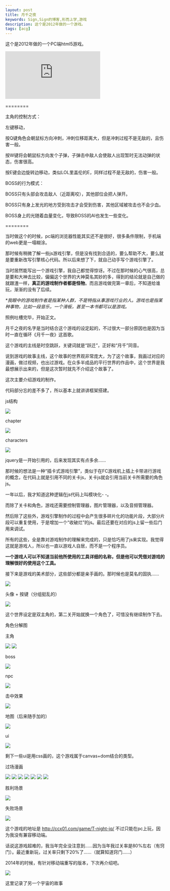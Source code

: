 ```yaml
---
layout: post
title: 月千之夜
keywords: Sign,Sign的博客,形而上学,游戏
description: 这个是2012年做的一个游戏。
tags: [acg]
---
```

这个是2012年做的一个PC端html5游戏。

<iframe frameborder="0" src="https://v.qq.com/iframe/player.html?vid=h037654ivcy&tiny=0&auto=0" allowfullscreen></iframe>

========

主角的控制方式：

左键移动，

按Q键角色会朝鼠标方向冲刺，冲刺位移距离大，但是冲刺过程不是无敌的，且伤害一般。

按W键将会朝鼠标方向发个子弹，子弹击中敌人会使敌人出现暂时无法动弹的状态，伤害很高。

按E键会边旋转边移动，类似LOL里盖伦的E，同样过程不是无敌的，伤害一般。

BOSS的行为模式：

BOSS只有头部会攻击敌人（近距离咬），其他部位会把人弹开。

BOSS只有身上发光的地方受到攻击才会受到伤害，其他区域被攻击也不会少血。

BOSS身上的光随着血量变化，导致BOSS的AI也发生一些变化。

========

当时做这个的时候，pc端的浏览器性能其实还不是很好，很多条件限制，手机端的web更是一塌糊涂。

那时候有稍微了解一些js游戏引擎，但是没有找到合适的，要么帮助不大，要么就是要重新改写引擎核心代码。所以后来想了下，就自己动手写个游戏引擎了。

当时居然能写出一个游戏引擎，我自己都觉得惊讶。不过在那时候的心气很高，总是要和大神去比较，偏偏这个世界的大神莫名其妙的多，得到的结论就是自己做的就跟渣一样，<b>真正的游戏制作者都是怪物</b>。而且游戏做完第一章后，不知道给谁玩，渐渐的没有了后续。

<i>*我眼中的游戏制作者是指某种人群，不是特指从事游戏行业的人。游戏也是指某种事物，比如一段音乐，一个滑板，甚至一本书都可以是游戏。</i>

照例吐槽完毕，开始正文。

月千之夜的名字是当时结合这个游戏的设定起的，不过很大一部分原因也是因为当时一直在循环《月千一夜》这首歌。

这个游戏的主线是时空跳跃，关键词就是“跃迁”，正好和“月千”同音。

说到游戏的故事主线，这个故事的世界观非常庞大，为了这个故事，我画过对应的漫画，做过视频，也出过游戏。在众多半成品的平行世界的作品中，这个世界是我最想展示出来的，但是这次暂时就先不介绍这个故事了。

这次主要介绍游戏的制作。

代码部分忘的差不多了，所以基本上就讲讲框架搭建。

js结构

<img src="http://upload-images.jianshu.io/upload_images/3575020-4e5d98b88a3f25ff?imageMogr2/auto-orient/strip%7CimageView2/2/w/1240" data-original-src="http://upload-images.jianshu.io/upload_images/3575020-4e5d98b88a3f25ff?imageMogr2/auto-orient/strip" style="cursor: zoom-in;">


chapter

<img src="http://upload-images.jianshu.io/upload_images/3575020-410fd8fc4ebb79c8?imageMogr2/auto-orient/strip%7CimageView2/2/w/1240" data-original-src="http://upload-images.jianshu.io/upload_images/3575020-410fd8fc4ebb79c8?imageMogr2/auto-orient/strip" style="cursor: zoom-in;">


characters

<img src="http://upload-images.jianshu.io/upload_images/3575020-c7d323614c9b3fea?imageMogr2/auto-orient/strip%7CimageView2/2/w/1240" data-original-src="http://upload-images.jianshu.io/upload_images/3575020-c7d323614c9b3fea?imageMogr2/auto-orient/strip" style="cursor: zoom-in;">


jquery是一开始引用的，后来发现其实有点多余……

那时候的想法是一种“插卡式游戏引擎”，类似于在FC游戏机上插上卡带进行游戏的概念，在代码上就是引用不同的关卡js，关卡js就会引用当前关卡所需要的角色js。

一年以后，我才知道这种逻辑在js代码上叫模块化- -。

而除了关卡和角色，游戏还需要控制管理器，图片管理器，以及音频管理器。

然后除了这些外，游戏引擎制作的过程中会产生很多碎片化的功能片段，大部分片段可以重复使用，于是增加一个“收破烂”的js。最后还要在对应的js上留一些后门用来调试。

所有的这些，全是靠对游戏制作的理解来完成的，只是恰巧用了js来实现。我觉得这就是游戏人，所以也一直以游戏人自居，而不是一个程序员。

<b>一个游戏人可以不知道当前他所使用的工具详细的名称，但是他可以凭借对游戏的理解很好的使用这个工具。</b>

接下来是游戏的美术部分，这些部分都是亲手画的。那时候也是莫名的固执……

<img src="http://upload-images.jianshu.io/upload_images/3575020-d1bad9288f859feb?imageMogr2/auto-orient/strip%7CimageView2/2/w/1240" data-original-src="http://upload-images.jianshu.io/upload_images/3575020-d1bad9288f859feb?imageMogr2/auto-orient/strip" style="cursor: zoom-in;">


头像 + 按键（分组挺乱的）

<img src="http://upload-images.jianshu.io/upload_images/3575020-e7136c90c6e7d0d9?imageMogr2/auto-orient/strip%7CimageView2/2/w/1240" data-original-src="http://upload-images.jianshu.io/upload_images/3575020-e7136c90c6e7d0d9?imageMogr2/auto-orient/strip" style="cursor: zoom-in;">


这个世界设定是双主角的，第二关开始就换一个角色了，可惜没有继续制作下去。

角色分解图

主角

<img src="http://upload-images.jianshu.io/upload_images/3575020-948b6aa337c0c0c3?imageMogr2/auto-orient/strip%7CimageView2/2/w/1240" data-original-src="http://upload-images.jianshu.io/upload_images/3575020-948b6aa337c0c0c3?imageMogr2/auto-orient/strip" style="cursor: zoom-in;">


<img src="http://upload-images.jianshu.io/upload_images/3575020-a89c5874d7a6a852?imageMogr2/auto-orient/strip%7CimageView2/2/w/1240" data-original-src="http://upload-images.jianshu.io/upload_images/3575020-a89c5874d7a6a852?imageMogr2/auto-orient/strip" style="cursor: zoom-in;">


boss

<img src="http://upload-images.jianshu.io/upload_images/3575020-2906e86aa91e30fe?imageMogr2/auto-orient/strip%7CimageView2/2/w/1240" data-original-src="http://upload-images.jianshu.io/upload_images/3575020-2906e86aa91e30fe?imageMogr2/auto-orient/strip" style="cursor: zoom-in;">


npc

<img src="http://upload-images.jianshu.io/upload_images/3575020-21746b1cae8d28c8?imageMogr2/auto-orient/strip%7CimageView2/2/w/1240" data-original-src="http://upload-images.jianshu.io/upload_images/3575020-21746b1cae8d28c8?imageMogr2/auto-orient/strip" style="cursor: zoom-in;">


击中效果

<img src="http://upload-images.jianshu.io/upload_images/3575020-db34d1704e493eac?imageMogr2/auto-orient/strip%7CimageView2/2/w/1240" data-original-src="http://upload-images.jianshu.io/upload_images/3575020-db34d1704e493eac?imageMogr2/auto-orient/strip" style="cursor: zoom-in;">


地图（后来随手加的）

<img src="http://upload-images.jianshu.io/upload_images/3575020-d818b8a2a12263ea?imageMogr2/auto-orient/strip%7CimageView2/2/w/1240" data-original-src="http://upload-images.jianshu.io/upload_images/3575020-d818b8a2a12263ea?imageMogr2/auto-orient/strip" style="cursor: zoom-in;">


ui

<img src="http://upload-images.jianshu.io/upload_images/3575020-4390888e1c3b3080?imageMogr2/auto-orient/strip%7CimageView2/2/w/1240" data-original-src="http://upload-images.jianshu.io/upload_images/3575020-4390888e1c3b3080?imageMogr2/auto-orient/strip" style="cursor: zoom-in;">


剩下一些ui是用css画的，这个游戏属于canvas+dom结合的类型。

过场漫画

<img src="http://upload-images.jianshu.io/upload_images/3575020-306776599e1b0dce?imageMogr2/auto-orient/strip%7CimageView2/2/w/1240" data-original-src="http://upload-images.jianshu.io/upload_images/3575020-306776599e1b0dce?imageMogr2/auto-orient/strip" style="cursor: zoom-in;">


<img src="http://upload-images.jianshu.io/upload_images/3575020-6c7ecf6ba41905cb?imageMogr2/auto-orient/strip%7CimageView2/2/w/1240" data-original-src="http://upload-images.jianshu.io/upload_images/3575020-6c7ecf6ba41905cb?imageMogr2/auto-orient/strip" style="cursor: zoom-in;">


<img src="http://upload-images.jianshu.io/upload_images/3575020-1c7136a6f9d2672c?imageMogr2/auto-orient/strip%7CimageView2/2/w/1240" data-original-src="http://upload-images.jianshu.io/upload_images/3575020-1c7136a6f9d2672c?imageMogr2/auto-orient/strip" style="cursor: zoom-in;">


<img src="http://upload-images.jianshu.io/upload_images/3575020-072e952a869f150a?imageMogr2/auto-orient/strip%7CimageView2/2/w/1240" data-original-src="http://upload-images.jianshu.io/upload_images/3575020-072e952a869f150a?imageMogr2/auto-orient/strip" style="cursor: zoom-in;">


<img src="http://upload-images.jianshu.io/upload_images/3575020-b0d74215aff72b47?imageMogr2/auto-orient/strip%7CimageView2/2/w/1240" data-original-src="http://upload-images.jianshu.io/upload_images/3575020-b0d74215aff72b47?imageMogr2/auto-orient/strip" style="cursor: zoom-in;">


<img src="http://upload-images.jianshu.io/upload_images/3575020-8cc88141d70b1a64?imageMogr2/auto-orient/strip%7CimageView2/2/w/1240" data-original-src="http://upload-images.jianshu.io/upload_images/3575020-8cc88141d70b1a64?imageMogr2/auto-orient/strip" style="cursor: zoom-in;">


<img src="http://upload-images.jianshu.io/upload_images/3575020-bc61672a1360da1d?imageMogr2/auto-orient/strip%7CimageView2/2/w/1240" data-original-src="http://upload-images.jianshu.io/upload_images/3575020-bc61672a1360da1d?imageMogr2/auto-orient/strip" style="cursor: zoom-in;">


胜利场景

<img src="http://upload-images.jianshu.io/upload_images/3575020-e4510bb8b94f6891?imageMogr2/auto-orient/strip%7CimageView2/2/w/1240" data-original-src="http://upload-images.jianshu.io/upload_images/3575020-e4510bb8b94f6891?imageMogr2/auto-orient/strip" style="cursor: zoom-in;">


失败场景

<img src="http://upload-images.jianshu.io/upload_images/3575020-0e60430dbdca41d3?imageMogr2/auto-orient/strip%7CimageView2/2/w/1240" data-original-src="http://upload-images.jianshu.io/upload_images/3575020-0e60430dbdca41d3?imageMogr2/auto-orient/strip" style="cursor: zoom-in;">


这个游戏的地址是 http://ccx01.com/game/T-night-jq/ 不过只能在pc上玩，因为我没有兼容移动端。

话说这游戏超难的，我当年完全没注意到……因为当年我过关率是80%左右（有窍门）。最近重新玩，过关率只剩下20%了……（就算知道窍门……）

2014年的时候，有针对移动端重写的版本，下次再介绍吧。

<img src="http://upload-images.jianshu.io/upload_images/3575020-2d82cc2a3c484933?imageMogr2/auto-orient/strip%7CimageView2/2/w/1240" data-original-src="http://upload-images.jianshu.io/upload_images/3575020-2d82cc2a3c484933?imageMogr2/auto-orient/strip" style="cursor: zoom-in;">


这里记录了另一个宇宙的故事</p>
        </div>